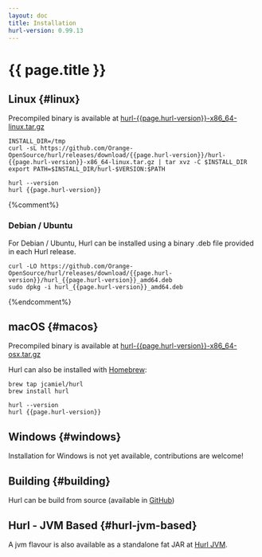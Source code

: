 ```yaml
---
layout: doc
title: Installation
hurl-version: 0.99.13
---
```

# {{ page.title }}

## Linux {#linux}

Precompiled binary is available at [hurl-{{page.hurl-version}}-x86_64-linux.tar.gz](https://github.com/Orange-OpenSource/hurl/releases/download/{{page.hurl-version}}/hurl-{{page.hurl-version}}-x86_64-linux.tar.gz)

```
INSTALL_DIR=/tmp
curl -sL https://github.com/Orange-OpenSource/hurl/releases/download/{{page.hurl-version}}/hurl-{{page.hurl-version}}-x86_64-linux.tar.gz | tar xvz -C $INSTALL_DIR
export PATH=$INSTALL_DIR/hurl-$VERSION:$PATH

hurl --version
hurl {{page.hurl-version}}
```

{%comment%}

### Debian / Ubuntu

For Debian / Ubuntu, Hurl can be installed using a binary .deb file provided in each Hurl release.

```
curl -LO https://github.com/Orange-OpenSource/hurl/releases/download/{{page.hurl-version}}/hurl_{{page.hurl-version}}_amd64.deb
sudo dpkg -i hurl_{{page.hurl-version}}_amd64.deb
```
{%endcomment%}

## macOS {#macos}

Precompiled binary is available at [hurl-{{page.hurl-version}}-x86_64-osx.tar.gz](https://github.com/Orange-OpenSource/hurl/releases/download/{{page.hurl-version}}/hurl-{{page.hurl-version}}-x86_64-osx.tar.gz)

Hurl can also be installed with [Homebrew](https://brew.sh):

```
brew tap jcamiel/hurl
brew install hurl

hurl --version
hurl {{page.hurl-version}}
```

## Windows {#windows}

Installation for Windows is not yet available, contributions are welcome!


## Building {#building}

Hurl can be build from source (available in [GitHub](https://github.com/Orange-OpenSource/hurl))


## Hurl - JVM Based {#hurl-jvm-based}

A jvm flavour is also available as a standalone fat JAR at [Hurl JVM](https://github.com/Orange-OpenSource/hurl-jvm).



